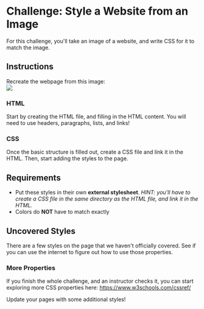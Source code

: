 # Challenge: Style a Website from an Image
For this challenge, you'll take an image of a website, and write CSS for it to match the image.

## Instructions
Recreate the webpage from this image:  
![](https://i.imgur.com/He1y4cV.png)

### HTML
Start by creating the HTML file, and filling in the HTML content. You will need to use headers, paragraphs, lists, and links!

### CSS
Once the basic structure is filled out, create a CSS file and link it in the HTML. Then, start adding the styles to the page.

## Requirements
- Put these styles in their own **external stylesheet**. _HINT: you'll have to create a CSS file in the same directory as the HTML file, and _link_ it in the HTML._
- Colors do **NOT** have to match exactly

## Uncovered Styles
There are a few styles on the page that we haven't officially covered. See if you can use the internet to figure out how to use those properties.

### More Properties
If you finish the whole challenge, and an instructor checks it, you can start exploring more CSS properties here: https://www.w3schools.com/cssref/

Update your pages with some additional styles!